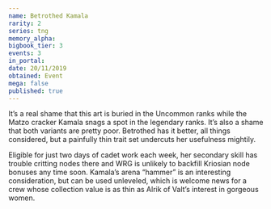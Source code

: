 ```yaml
---
name: Betrothed Kamala
rarity: 2
series: tng
memory_alpha:
bigbook_tier: 3
events: 3
in_portal:
date: 20/11/2019
obtained: Event
mega: false
published: true
---
```


It’s a real shame that this art is buried in the Uncommon ranks while the Matzo cracker Kamala snags a spot in the legendary ranks. It’s also a shame that both variants are pretty poor. Betrothed has it better, all things considered, but a painfully thin trait set undercuts her usefulness mightily. 

Eligible for just two days of cadet work each week, her secondary skill has trouble critting nodes there and WRG is unlikely to backfill Kriosian node bonuses any time soon. Kamala’s arena “hammer” is an interesting consideration, but can be used unleveled, which is welcome news for a crew whose collection value is as thin as Alrik of Valt’s interest in gorgeous women.
